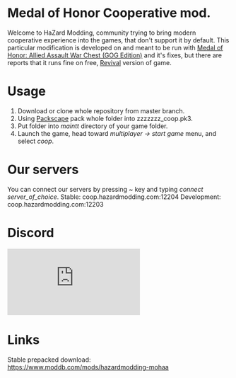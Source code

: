 # Medal of Honor Cooperative mod.

Welcome to HaZard Modding, community trying to bring modern cooperative experience into the games, that don't support it by default.
This particular modification is developed on and meant to be run with [Medal of Honor: Allied Assault War Chest (GOG Edition)](https://www.gog.com/game/medal_of_honor_allied_assault_war_chest) and it's fixes, but there are reports that it runs fine on free, [Revival](http://mymoh.tk/) version of game.

# Usage

1. Download or clone whole repository from master branch.
2. Using [Packscape](https://www.moddb.com/downloads/pak-scape) pack whole folder into zzzzzzz_coop.pk3.
3. Put folder into *maintt* directory of your game folder.
4. Launch the game, head toward *multiplayer -> start game* menu, and select *coop*.

# Our servers
You can connect our servers by pressing ~ key and typing *connect server_of_choice*.
Stable: coop.hazardmodding.com:12204
Development: coop.hazardmodding.com:12203
 
# Discord
[![Discord Banner 1](https://discordapp.com/api/guilds/509441602222030848/widget.json)](https://discord.gg/mbU5qAa)

# Links
Stable prepacked download: https://www.moddb.com/mods/hazardmodding-mohaa

